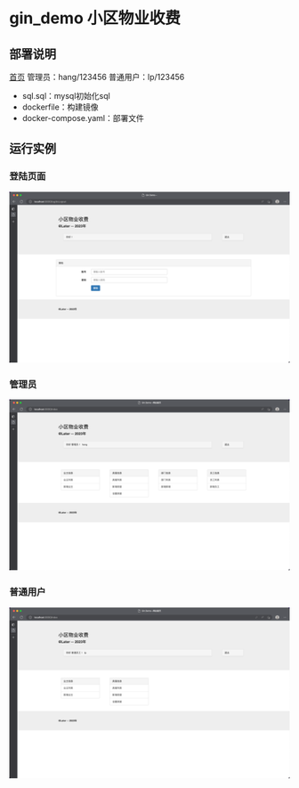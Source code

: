 # gin_demo 小区物业收费

## 部署说明

[首页](http://localhost:8080/index) 管理员：hang/123456 普通用户：lp/123456

* sql.sql：mysql初始化sql
* dockerfile：构建镜像
* docker-compose.yaml：部署文件

## 运行实例

### 登陆页面

![](img/img_2.png)

### 管理员

![](img/img.png)

### 普通用户

![](img/img_1.png)
